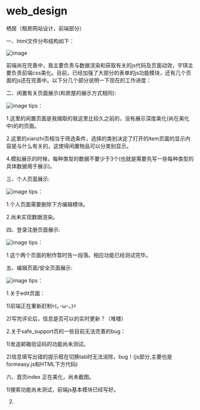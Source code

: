 # web_design
栖居（租房网站设计，前端部分）

一、html文件分布结构如下：

![image](https://github.com/perseverance123/web_design/blob/master/栖居页面分布.jpg)

前端尚在完善中，我主要负责与数据渲染和获取有关的js代码及页面动效，宇琪主要负责前端css美化。目前，已经加强了大部分的表单的js功能模块，还有几个页面的js还在完善中。以下分几个部分说明一下现在的工作进度：

二、闲置有关页面展示(和房屋的展示方式相同):

![image](https://github.com/perseverance123/web_design/blob/master/display1.jpg)
tips：

1.这里的闲置页面是我摘取的我这里比较久之前的，没有展示深度美化(尚在美化中)的的页面。

2.这里的xianzhi页相当于筛选条件，选择的类别决定了打开的item页面的显示内容是与什么有关的，这使得闲置物品可以分类别显示。

4.模拟展示的时候，每种类型的数据不要少于3个(也就是需要先写一些每种类型的具体数据用于展示)。

三、个人页面展示:

![image](https://github.com/perseverance123/web_design/blob/master/display2.jpg)
tips：

1.个人页面需要删除下方编辑模块。

2.尚未实现数据渲染。

四、登录注册页面展示:

![image](https://github.com/perseverance123/web_design/blob/master/display3.jpg)
tips：

1.这个两个页面的制作暂时告一段落。相应功能已经测试完毕。

五、编辑页面/安全页面展示:

![image](https://github.com/perseverance123/web_design/blob/master/display4.jpg)
tips：

1.关于edit页面：

1)前端正在重新赶制୧(｡･ω･｡)୨

2)写完评论后，信息是否可以的实时更新？（堆楼）

2.关于safe_support页的一些目前无法完善的bug：

1)发送邮箱验证码的功能尚未测试。

2)信息填写出错的提示框在切换tab时无法消除，bug！(js部分,主要也是formeasy.js和HTML下方代码)

六、首页index
正在美化，尚未截图。

1)搜索功能尚未测试，前端js基本模块已经写好。

2)
